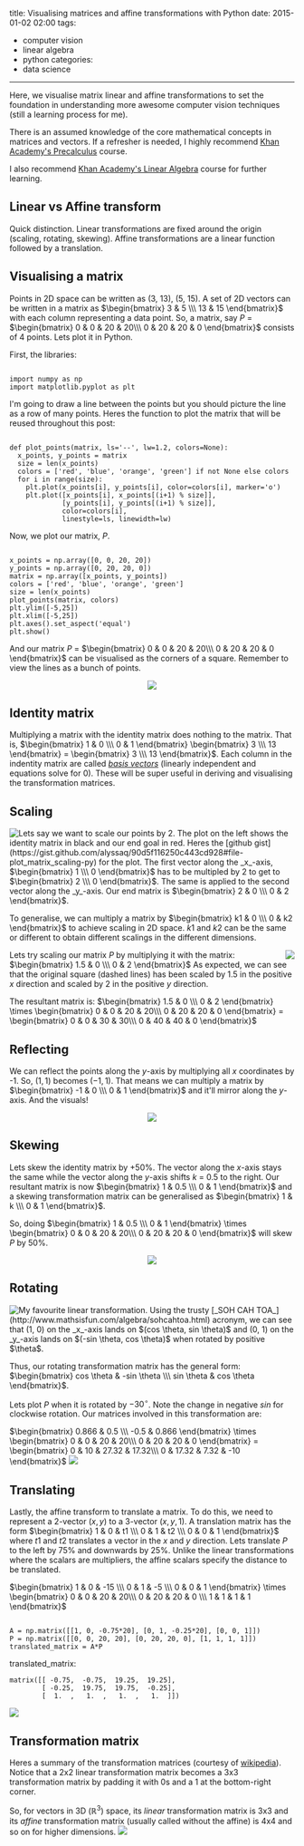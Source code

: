 title: Visualising matrices and affine transformations with Python
date: 2015-01-02 02:00
tags: 
- computer vision
- linear algebra
- python
categories: 
- data science
---

Here, we visualise matrix linear and affine transformations to set the foundation in understanding more awesome computer vision techniques (still a learning process for me). 

There is an assumed knowledge of the core mathematical concepts in matrices and vectors. If a refresher is needed, I highly recommend [Khan Academy's Precalculus](https://www.khanacademy.org/math/precalculus) course.

I also recommend [Khan Academy's Linear Algebra](https://www.khanacademy.org/math/linear-algebra) course for further learning. 

## Linear vs Affine transform
Quick distinction. Linear transformations are fixed around the origin (scaling, rotating, skewing). Affine transformations are a linear function followed by a translation.

## Visualising a matrix
Points in 2D space can be written as (3, 13), (5, 15). A set of 2D vectors can be written in a matrix as
$\begin{bmatrix} 
3 & 5 \\\
13 & 15 
\end{bmatrix}$
with each column representing a data point.
So, a matrix, say $P$ = 
$\begin{bmatrix} 
0 & 0 & 20 & 20\\\
0 & 20 & 20 & 0
\end{bmatrix}$ consists of 4 points. Lets plot it in Python.

First, the libraries:
<pre><code class="language-python">
import numpy as np
import matplotlib.pyplot as plt
</code></pre>

I'm going to draw a line between the points but you should picture the line as a row of many points. Heres the function to plot the matrix that will be reused throughout this post:
<pre><code class="language-python">
def plot_points(matrix, ls='--', lw=1.2, colors=None):
  x_points, y_points = matrix
  size = len(x_points)
  colors = ['red', 'blue', 'orange', 'green'] if not None else colors
  for i in range(size):
    plt.plot(x_points[i], y_points[i], color=colors[i], marker='o')
    plt.plot([x_points[i], x_points[(i+1) % size]], 
             [y_points[i], y_points[(i+1) % size]], 
             color=colors[i], 
             linestyle=ls, linewidth=lw)
</code></pre>
         
Now, we plot our matrix, $P$.
<pre><code class="language-python">
x_points = np.array([0, 0, 20, 20])
y_points = np.array([0, 20, 20, 0])
matrix = np.array([x_points, y_points])
colors = ['red', 'blue', 'orange', 'green']
size = len(x_points)
plot_points(matrix, colors)
plt.ylim([-5,25])
plt.xlim([-5,25])
plt.axes().set_aspect('equal')
plt.show()
</code></pre>

And our matrix $P$ = 
$\begin{bmatrix} 
0 & 0 & 20 & 20\\\
0 & 20 & 20 & 0
\end{bmatrix}$ can be visualised as the corners of a square. Remember to view the lines as a bunch of points.
<p style="text-align:center">
<img src="https://alyssaq.github.io/blog/images/matrix-plot.png">
</p>

## Identity matrix
Multiplying a matrix with the identity matrix does nothing to the matrix. That is, $\begin{bmatrix} 1 & 0 \\\ 0 & 1 \end{bmatrix}
\begin{bmatrix} 3 \\\ 13 \end{bmatrix} = \begin{bmatrix} 3 \\\ 13 \end{bmatrix}$. Each column in the indentity matrix are called [_basis vectors_](http://en.wikipedia.org/wiki/Basis_%28linear_algebra%29) (linearly independent and equations solve for 0). These will be super useful in deriving and visualising the transformation matrices.

## Scaling
<img src="https://alyssaq.github.io/blog/images/matrix-scaling.png" style="float:left">
Lets say we want to scale our points by 2. The plot on the left shows the identity matrix in black and our end goal in red. Heres the [github gist](https://gist.github.com/alyssaq/90d5f116250c443cd928#file-plot_matrix_scaling-py) for the plot. The first vector along the _x_-axis, $\begin{bmatrix} 1 \\\ 0 \end{bmatrix}$ has to be multipled by 2 to get to $\begin{bmatrix} 2 \\\ 0 \end{bmatrix}$. The same is applied to the second vector along the _y_-axis.  Our end matrix is $\begin{bmatrix} 2 & 0 \\\ 0 & 2 \end{bmatrix}$. 

To generalise, we can multiply a matrix by $\begin{bmatrix} k1 & 0 \\\ 0 & k2 \end{bmatrix}$ to achieve scaling in 2D space. $k1$ and $k2$ can be the same or different to obtain different scalings in the different dimensions.

<img src="https://alyssaq.github.io/blog/images/matrix-scaling-result.png" style="float:right">

Lets try scaling our matrix $P$ by multiplying it with the matrix:
$\begin{bmatrix}
1.5 & 0 \\\
0 & 2
\end{bmatrix}$  As expected, we can see that the original square (dashed lines) has been scaled by 1.5 in the positive _x_ direction and scaled by 2 in the positive _y_ direction.

The resultant matrix is:
$\begin{bmatrix}
1.5 & 0 \\\
0 & 2
\end{bmatrix} \times
\begin{bmatrix}
0 & 0 & 20 & 20\\\
0 & 20 & 20 & 0
\end{bmatrix} =
\begin{bmatrix}
0 & 0 & 30 & 30\\\
0 & 40 & 40 & 0
\end{bmatrix}$

## Reflecting
We can reflect the points along the _y_-axis by multiplying all _x_ coordinates by -1. So, $(1, 1)$ becomes $(-1, 1)$. That means we can multiply a matrix by $\begin{bmatrix}
-1 & 0 \\\
0 & 1
\end{bmatrix}$ and it'll mirror along the _y_-axis. And the visuals!

<p style="text-align:center"><img src="https://alyssaq.github.io/blog/images/matrix-reflection-result.png"></p> 
 
## Skewing 
Lets skew the identity matrix by +50%. The vector along the _x_-axis stays the same while the vector along the _y_-axis shifts _k_ = 0.5 to the right. Our resultant matrix is now $\begin{bmatrix}
1 & 0.5 \\\
0 & 1
\end{bmatrix}$ and a skewing transformation matrix can be generalised as $\begin{bmatrix}
1 & k \\\
0 & 1
\end{bmatrix}$.

So, doing 
$\begin{bmatrix}
1 & 0.5 \\\
0 & 1
\end{bmatrix} \times
\begin{bmatrix}
0 & 0 & 20 & 20\\\
0 & 20 & 20 & 0
\end{bmatrix}$ 
will skew $P$ by 50%.

<p style="text-align:center"><img src="https://alyssaq.github.io/blog/images/matrix-skewing-result.png"></p> 

## <a name="rotating"></a> Rotating
<img src="https://alyssaq.github.io/blog/images/matrix-rotating.png" style="float:left">
My favourite linear transformation. Using the trusty [_SOH CAH TOA_](http://www.mathsisfun.com/algebra/sohcahtoa.html) acronym, we can see that    
(1, 0) on the _x_-axis lands on $(cos \theta, sin \theta)$ and     
(0, 1) on the _y_-axis lands on $(-sin \theta, cos \theta)$ when rotated by positive $\theta$. 

Thus, our rotating transformation matrix has the general form: $\begin{bmatrix}
cos \theta & -sin \theta \\\
sin \theta & cos \theta
\end{bmatrix}$. 

Lets plot $P$ when it is rotated by $-30^\circ$. Note the change in negative $sin$ for clockwise rotation. Our matrices involved in this transformation are:

$\begin{bmatrix}
0.866 & 0.5 \\\
-0.5 & 0.866
\end{bmatrix} \times
\begin{bmatrix}
0 & 0 & 20 & 20\\\
0 & 20 & 20 & 0
\end{bmatrix} = 
\begin{bmatrix}
0 & 10 & 27.32 & 17.32\\\
0 & 17.32 & 7.32 & -10
\end{bmatrix}$ 
<img src="https://alyssaq.github.io/blog/images/matrix-rotating-result.png">

## Translating
Lastly, the affine transform to translate a matrix. To do this, we need to represent a 2-vector $(x, y)$ to a 3-vector $(x, y, 1)$. A translation matrix has the form $\begin{bmatrix}
1 & 0 & t1 \\\
0 & 1 & t2 \\\
0 & 0 & 1
\end{bmatrix}$ where $t1$ and $t2$ translates a vector in the _x_ and _y_ direction. Lets translate $P$ to the left by 75% and downwards by 25%. Unlike the linear transformations where the scalars are multipliers, the affine scalars specify the distance to be translated.

$\begin{bmatrix}
1 & 0 & -15 \\\
0 & 1 & -5 \\\
0 & 0 & 1
\end{bmatrix} \times
\begin{bmatrix}
0 & 0 & 20 & 20\\\
0 & 20 & 20 & 0 \\\
1 & 1 & 1 & 1
\end{bmatrix}$

<pre><code class="language-python">
A = np.matrix([[1, 0, -0.75*20], [0, 1, -0.25*20], [0, 0, 1]]) 
P = np.matrix([[0, 0, 20, 20], [0, 20, 20, 0], [1, 1, 1, 1]])   
translated_matrix = A*P 
</code></pre>

translated_matrix:

    matrix([[ -0.75,  -0.75,  19.25,  19.25],
            [ -0.25,  19.75,  19.75,  -0.25],
            [  1.  ,   1.  ,   1.  ,   1.  ]])

<img src="https://alyssaq.github.io/blog/images/matrix-translating-result.png">

## Transformation matrix
Heres a summary of the transformation matrices (courtesy of [wikipedia](http://en.wikipedia.org/wiki/Transformation_matrix)). Notice that a 2x2 linear transformation matrix becomes a 3x3 transformation matrix by padding it with 0s and a 1 at the bottom-right corner. 

So, for vectors in 3D ($\mathbb{R}^3$) space, its _linear_ transformation matrix is 3x3 and its _affine_ transformation matrix (usually called without the affine) is 4x4 and so on for higher dimensions.
<img src="http://upload.wikimedia.org/wikipedia/commons/2/2c/2D_affine_transformation_matrix.svg">